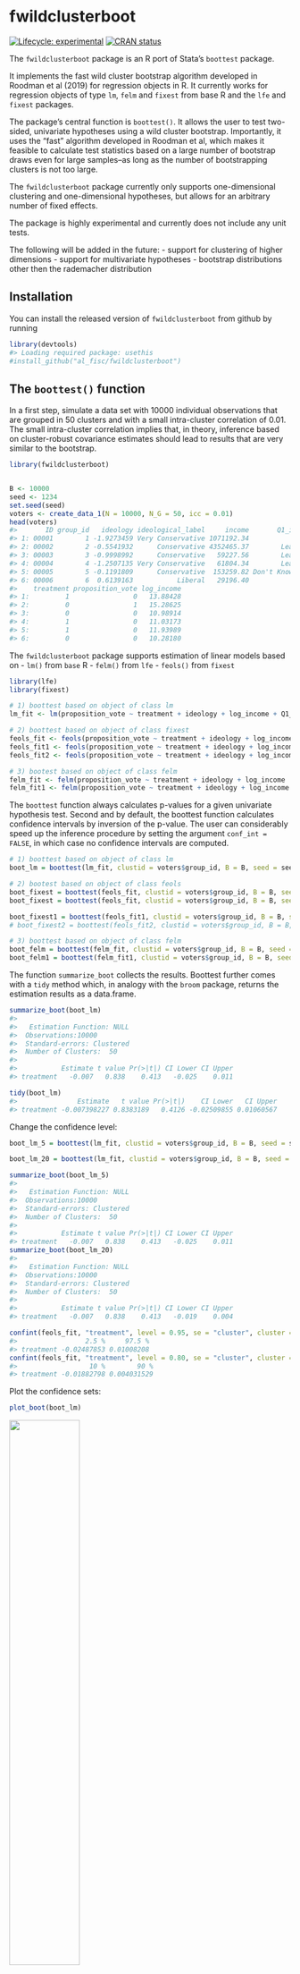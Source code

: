 
<!-- README.md is generated from README.Rmd. Please edit that file -->

# fwildclusterboot

<!-- badges: start -->

[![Lifecycle:
experimental](https://img.shields.io/badge/lifecycle-experimental-orange.svg)](https://www.tidyverse.org/lifecycle/#experimental)
[![CRAN
status](https://www.r-pkg.org/badges/version/fwildclusterboot)](https://CRAN.R-project.org/package=fwildclusterboot)
<!-- badges: end -->

The `fwildclusterboot` package is an R port of Stata’s `boottest`
package.

It implements the fast wild cluster bootstrap algorithm developed in
Roodman et al (2019) for regression objects in R. It currently works for
regression objects of type `lm`, `felm` and `fixest` from base R and the
`lfe` and `fixest` packages.

The package’s central function is `boottest()`. It allows the user to
test two-sided, univariate hypotheses using a wild cluster bootstrap.
Importantly, it uses the “fast” algorithm developed in Roodman et al,
which makes it feasible to calculate test statistics based on a large
number of bootstrap draws even for large samples–as long as the number
of bootstrapping clusters is not too large.

The `fwildclusterboot` package currently only supports one-dimensional
clustering and one-dimensional hypotheses, but allows for an arbitrary
number of fixed effects.

The package is highly experimental and currently does not include any
unit tests.

The following will be added in the future: - support for clustering of
higher dimensions - support for multivariate hypotheses - bootstrap
distributions other then the rademacher distribution

## Installation

You can install the released version of `fwildclusterboot` from github
by running

``` r
library(devtools)
#> Loading required package: usethis
#install_github("al_fisc/fwildclusterboot")
```

## The `boottest()` function

In a first step, simulate a data set with 10000 individual observations
that are grouped in 50 clusters and with a small intra-cluster
correlation of 0.01. The small intra-cluster correlation implies that,
in theory, inference based on cluster-robust covariance estimates should
lead to results that are very similar to the bootstrap.

``` r
library(fwildclusterboot)


B <- 10000
seed <- 1234
set.seed(seed)
voters <- create_data_1(N = 10000, N_G = 50, icc = 0.01)
head(voters)
#>       ID group_id   ideology ideological_label     income       Q1_immigration
#> 1: 00001        1 -1.9273459 Very Conservative 1071192.34             Disagree
#> 2: 00002        2 -0.5541932      Conservative 4352465.37        Lean Disagree
#> 3: 00003        3 -0.9998992      Conservative   59227.56        Lean Disagree
#> 4: 00004        4 -1.2507135 Very Conservative   61804.34        Lean Disagree
#> 5: 00005        5 -0.1191809      Conservative  153259.82 Don't Know / Neutral
#> 6: 00006        6  0.6139163           Liberal   29196.40           Lean Agree
#>    treatment proposition_vote log_income
#> 1:         1                0   13.88428
#> 2:         0                1   15.28625
#> 3:         0                0   10.98914
#> 4:         1                0   11.03173
#> 5:         1                0   11.93989
#> 6:         0                0   10.28180
```

The `fwildclusterboot` package supports estimation of linear models
based on - `lm()` from `base` R - `felm()` from `lfe` - `feols()` from
`fixest`

``` r
library(lfe)
library(fixest)

# 1) boottest based on object of class lm
lm_fit <- lm(proposition_vote ~ treatment + ideology + log_income + Q1_immigration , weights = NULL, data = voters)

# 2) boottest based on object of class fixest
feols_fit <- feols(proposition_vote ~ treatment + ideology + log_income , fixef = c("Q1_immigration"), weights = NULL, data = voters)
feols_fit1 <- feols(proposition_vote ~ treatment + ideology + log_income + Q1_immigration, weights = NULL, data = voters)
feols_fit2 <- feols(proposition_vote ~ treatment + ideology + log_income | Q1_immigration, weights = NULL, data = voters)

# 3) bootest based on object of class felm
felm_fit <- felm(proposition_vote ~ treatment + ideology + log_income | Q1_immigration | 0 |  group_id, weights = NULL, data = voters)
felm_fit1 <- felm(proposition_vote ~ treatment + ideology + log_income + Q1_immigration, weights = NULL, data = voters)
```

The `boottest` function always calculates p-values for a given
univariate hypothesis test. Second and by default, the boottest function
calculates confidence intervals by inversion of the p-value. The user
can considerably speed up the inference procedure by setting the
argument `conf_int = FALSE`, in which case no confidence intervals are
computed.

``` r
# 1) boottest based on object of class lm
boot_lm = boottest(lm_fit, clustid = voters$group_id, B = B, seed = seed, param = "treatment", conf_int = TRUE)

# 2) bootest based on object of class feols
boot_fixest = boottest(feols_fit, clustid = voters$group_id, B = B, seed = seed, param = "treatment", conf_int = TRUE)
boot_fixest = boottest(feols_fit, clustid = voters$group_id, B = B, seed = seed, param = "treatment", conf_int = TRUE, demean = TRUE)

boot_fixest1 = boottest(feols_fit1, clustid = voters$group_id, B = B, seed = seed, param = "treatment", conf_int = TRUE, beta = 0, alpha = 0.05)
# boot_fixest2 = boottest(feols_fit2, clustid = voters$group_id, B = B, seed = seed, param = "treatment", conf_int = TRUE, beta = 0)

# 3) boottest based on object of class felm
boot_felm = boottest(felm_fit, clustid = voters$group_id, B = B, seed = seed, param = "treatment", conf_int = TRUE)
boot_felm1 = boottest(felm_fit1, clustid = voters$group_id, B = B, seed = seed, param = "treatment", conf_int = TRUE)
```

The function `summarize_boot` collects the results. Boottest further
comes with a `tidy` method which, in analogy with the `broom` package,
returns the estimation results as a data.frame.

``` r
summarize_boot(boot_lm)
#>  
#>   Estimation Function: NULL
#>  Observations:10000
#>  Standard-errors: Clustered  
#>  Number of Clusters:  50
#> 
#>           Estimate t value Pr(>|t|) CI Lower CI Upper
#> treatment   -0.007   0.838    0.413   -0.025    0.011

tidy(boot_lm)
#>               Estimate   t value Pr(>|t|)    CI Lower   CI Upper
#> treatment -0.007398227 0.8383189   0.4126 -0.02509855 0.01060567
```

Change the confidence level:

``` r
boot_lm_5 = boottest(lm_fit, clustid = voters$group_id, B = B, seed = seed, param = "treatment", conf_int = TRUE, beta = 0, alpha = 0.05)

boot_lm_20 = boottest(lm_fit, clustid = voters$group_id, B = B, seed = seed, param = "treatment", conf_int = TRUE, beta = 0, alpha = 0.20)

summarize_boot(boot_lm_5)
#>  
#>   Estimation Function: NULL
#>  Observations:10000
#>  Standard-errors: Clustered  
#>  Number of Clusters:  50
#> 
#>           Estimate t value Pr(>|t|) CI Lower CI Upper
#> treatment   -0.007   0.838    0.413   -0.025    0.011
summarize_boot(boot_lm_20)
#>  
#>   Estimation Function: NULL
#>  Observations:10000
#>  Standard-errors: Clustered  
#>  Number of Clusters:  50
#> 
#>           Estimate t value Pr(>|t|) CI Lower CI Upper
#> treatment   -0.007   0.838    0.413   -0.019    0.004

confint(feols_fit, "treatment", level = 0.95, se = "cluster", cluster = "group_id")
#>                 2.5 %     97.5 %
#> treatment -0.02487853 0.01008208
confint(feols_fit, "treatment", level = 0.80, se = "cluster", cluster = "group_id")
#>                  10 %        90 %
#> treatment -0.01882798 0.004031529
```

Plot the confidence sets:

``` r
plot_boot(boot_lm)
```

<img src="man/figures/README-unnamed-chunk-10-1.png" width="50%" />

## Comparison to `cluster.boot()` from `multiwayvcov`

The `multiwayvcov` package offers an alternative implementation of the
wild bootstrap. As can be seen, `multiwayvcov::cluster.boot()`,
`boottest()` and sandwich standard errors produce similar results:

``` r
library(multiwayvcov)
library(lmtest)
res <- cluster.boot(lm_fit, cluster = voters$group_id, parallel = TRUE, R = 1000, wild_type = "rademacher")

# 1) results from multiwayvcov
coeftest(lm_fit, res)
#> 
#> t test of coefficients:
#> 
#>                                      Estimate Std. Error  t value  Pr(>|t|)    
#> (Intercept)                         0.7488263  0.0606419  12.3483 < 2.2e-16 ***
#> treatment                          -0.0073982  0.0088904  -0.8322 0.4053398    
#> ideology                            0.2736145  0.0129758  21.0866 < 2.2e-16 ***
#> log_income                          0.0015247  0.0030064   0.5072 0.6120571    
#> Q1_immigrationDisagree             -0.2309745  0.0145481 -15.8767 < 2.2e-16 ***
#> Q1_immigrationLean Disagree        -0.3275506  0.0267708 -12.2354 < 2.2e-16 ***
#> Q1_immigrationDon't Know / Neutral -0.2625187  0.0392023  -6.6965 2.249e-11 ***
#> Q1_immigrationLean Agree           -0.1831527  0.0531607  -3.4453 0.0005728 ***
#> Q1_immigrationAgree                -0.3150768  0.0667058  -4.7234 2.351e-06 ***
#> Q1_immigrationStrong Agree         -0.5356336  0.0799848  -6.6967 2.247e-11 ***
#> ---
#> Signif. codes:  0 '***' 0.001 '**' 0.01 '*' 0.05 '.' 0.1 ' ' 1

# 2) results from fwildclusterboot
summarize_boot(boot_lm)
#>  
#>   Estimation Function: NULL
#>  Observations:10000
#>  Standard-errors: Clustered  
#>  Number of Clusters:  50
#> 
#>           Estimate t value Pr(>|t|) CI Lower CI Upper
#> treatment   -0.007   0.838    0.413   -0.025    0.011
summarize_boot(boot_fixest)
#>  
#>   Estimation Function: NULL
#>  Observations:10000
#>  Standard-errors: Clustered  
#>  Number of Clusters:  50
#> 
#>   Estimate t value Pr(>|t|) CI Lower CI Upper
#> 1   -0.007   0.838    0.412   -0.025    0.011

# 3) sandwich standard errors from fixest
summary(feols_fit, se = "cluster", cluster = "group_id")
#> OLS estimation, Dep. Var.: proposition_vote
#> Observations: 10,000 
#> Fixed-effects: Q1_immigration: 7
#> Standard-errors: Clustered (group_id) 
#>             Estimate Std. Error   t value  Pr(>|t|)    
#> treatment  -0.007398   0.008919 -0.829520  0.410833    
#> ideology    0.273615   0.012975 21.088000 < 2.2e-16 ***
#> log_income  0.001525   0.002887  0.528165  0.599769    
#> ---
#> Signif. codes:  0 '***' 0.001 '**' 0.01 '*' 0.05 '.' 0.1 ' ' 1
#> Log-likelihood: -5,210.17   Adj. R2: 0.33527 
#>                           R2-Within: 0.03328
```

## Benchmark

Results of timing benchmarks of `fwildclusterboot` with `multiwayvcov`
(on 4 cores) with - N = 10000 observations - b = 10000 bootstrap
iterations - n\_g = 40 clusters

<img src="C:/Users/alexa/Dropbox/fwildclusterboot/benchmarks/bench_boottest.png" width="50%" />
